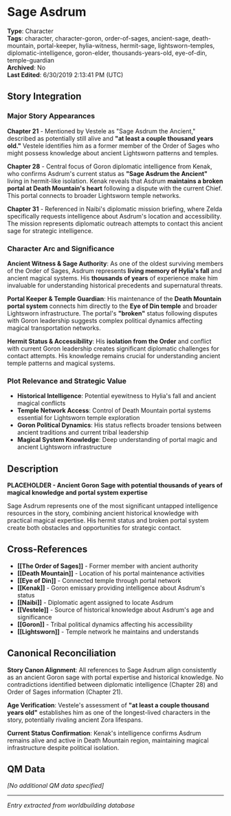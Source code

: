 # Sage Asdrum

**Type**: Character  
**Tags**: character, character-goron, order-of-sages, ancient-sage, death-mountain, portal-keeper, hylia-witness, hermit-sage, lightsworn-temples, diplomatic-intelligence, goron-elder, thousands-years-old, eye-of-din, temple-guardian  
**Archived**: No  
**Last Edited**: 6/30/2019 2:13:41 PM (UTC)

## Story Integration

### Major Story Appearances
**Chapter 21** - Mentioned by Vestele as "Sage Asdrum the Ancient," described as potentially still alive and **"at least a couple thousand years old."** Vestele identifies him as a former member of the Order of Sages who might possess knowledge about ancient Lightsworn patterns and temples.

**Chapter 28** - Central focus of Goron diplomatic intelligence from Kenak, who confirms Asdrum's current status as **"Sage Asdrum the Ancient"** living in hermit-like isolation. Kenak reveals that Asdrum **maintains a broken portal at Death Mountain's heart** following a dispute with the current Chief. This portal connects to broader Lightsworn temple networks.

**Chapter 31** - Referenced in Naibi's diplomatic mission briefing, where Zelda specifically requests intelligence about Asdrum's location and accessibility. The mission represents diplomatic outreach attempts to contact this ancient sage for strategic intelligence.

### Character Arc and Significance
**Ancient Witness & Sage Authority**: As one of the oldest surviving members of the Order of Sages, Asdrum represents **living memory of Hylia's fall** and ancient magical systems. His **thousands of years** of experience make him invaluable for understanding historical precedents and supernatural threats.

**Portal Keeper & Temple Guardian**: His maintenance of the **Death Mountain portal system** connects him directly to the **Eye of Din temple** and broader Lightsworn infrastructure. The portal's **"broken"** status following disputes with Goron leadership suggests complex political dynamics affecting magical transportation networks.

**Hermit Status & Accessibility**: His **isolation from the Order** and conflict with current Goron leadership creates significant diplomatic challenges for contact attempts. His knowledge remains crucial for understanding ancient temple patterns and magical systems.

### Plot Relevance and Strategic Value
- **Historical Intelligence**: Potential eyewitness to Hylia's fall and ancient magical conflicts
- **Temple Network Access**: Control of Death Mountain portal systems essential for Lightsworn temple exploration
- **Goron Political Dynamics**: His status reflects broader tensions between ancient traditions and current tribal leadership
- **Magical System Knowledge**: Deep understanding of portal magic and ancient Lightsworn infrastructure

## Description
**PLACEHOLDER - Ancient Goron Sage with potential thousands of years of magical knowledge and portal system expertise**

Sage Asdrum represents one of the most significant untapped intelligence resources in the story, combining ancient historical knowledge with practical magical expertise. His hermit status and broken portal system create both obstacles and opportunities for strategic contact.

## Cross-References
- **[[The Order of Sages]]** - Former member with ancient authority
- **[[Death Mountain]]** - Location of his portal maintenance activities
- **[[Eye of Din]]** - Connected temple through portal network
- **[[Kenak]]** - Goron emissary providing intelligence about Asdrum's status
- **[[Naibi]]** - Diplomatic agent assigned to locate Asdrum
- **[[Vestele]]** - Source of historical knowledge about Asdrum's age and significance
- **[[Goron]]** - Tribal political dynamics affecting his accessibility
- **[[Lightsworn]]** - Temple network he maintains and understands

## Canonical Reconciliation
**Story Canon Alignment**: All references to Sage Asdrum align consistently as an ancient Goron sage with portal expertise and historical knowledge. No contradictions identified between diplomatic intelligence (Chapter 28) and Order of Sages information (Chapter 21).

**Age Verification**: Vestele's assessment of **"at least a couple thousand years old"** establishes him as one of the longest-lived characters in the story, potentially rivaling ancient Zora lifespans.

**Current Status Confirmation**: Kenak's intelligence confirms Asdrum remains alive and active in Death Mountain region, maintaining magical infrastructure despite political isolation.

## QM Data
*[No additional QM data specified]*

---
*Entry extracted from worldbuilding database*
